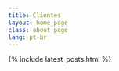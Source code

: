 ```yaml
---
title: Clientes
layout: home_page
class: about page
lang: pt-br
---
```


{% include latest_posts.html %}

